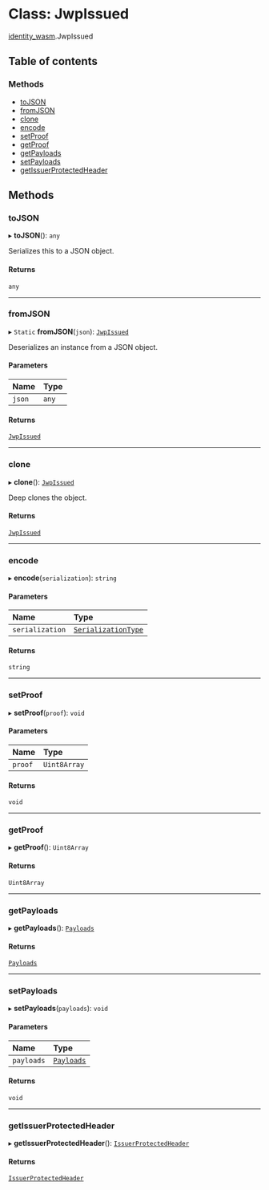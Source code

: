 # Class: JwpIssued

[identity\_wasm](../modules/identity_wasm.md).JwpIssued

## Table of contents

### Methods

- [toJSON](identity_wasm.JwpIssued.md#tojson)
- [fromJSON](identity_wasm.JwpIssued.md#fromjson)
- [clone](identity_wasm.JwpIssued.md#clone)
- [encode](identity_wasm.JwpIssued.md#encode)
- [setProof](identity_wasm.JwpIssued.md#setproof)
- [getProof](identity_wasm.JwpIssued.md#getproof)
- [getPayloads](identity_wasm.JwpIssued.md#getpayloads)
- [setPayloads](identity_wasm.JwpIssued.md#setpayloads)
- [getIssuerProtectedHeader](identity_wasm.JwpIssued.md#getissuerprotectedheader)

## Methods

### toJSON

▸ **toJSON**(): `any`

Serializes this to a JSON object.

#### Returns

`any`

___

### fromJSON

▸ `Static` **fromJSON**(`json`): [`JwpIssued`](identity_wasm.JwpIssued.md)

Deserializes an instance from a JSON object.

#### Parameters

| Name | Type |
| :------ | :------ |
| `json` | `any` |

#### Returns

[`JwpIssued`](identity_wasm.JwpIssued.md)

___

### clone

▸ **clone**(): [`JwpIssued`](identity_wasm.JwpIssued.md)

Deep clones the object.

#### Returns

[`JwpIssued`](identity_wasm.JwpIssued.md)

___

### encode

▸ **encode**(`serialization`): `string`

#### Parameters

| Name | Type |
| :------ | :------ |
| `serialization` | [`SerializationType`](../enums/identity_wasm.SerializationType.md) |

#### Returns

`string`

___

### setProof

▸ **setProof**(`proof`): `void`

#### Parameters

| Name | Type |
| :------ | :------ |
| `proof` | `Uint8Array` |

#### Returns

`void`

___

### getProof

▸ **getProof**(): `Uint8Array`

#### Returns

`Uint8Array`

___

### getPayloads

▸ **getPayloads**(): [`Payloads`](identity_wasm.Payloads.md)

#### Returns

[`Payloads`](identity_wasm.Payloads.md)

___

### setPayloads

▸ **setPayloads**(`payloads`): `void`

#### Parameters

| Name | Type |
| :------ | :------ |
| `payloads` | [`Payloads`](identity_wasm.Payloads.md) |

#### Returns

`void`

___

### getIssuerProtectedHeader

▸ **getIssuerProtectedHeader**(): [`IssuerProtectedHeader`](identity_wasm.IssuerProtectedHeader.md)

#### Returns

[`IssuerProtectedHeader`](identity_wasm.IssuerProtectedHeader.md)
